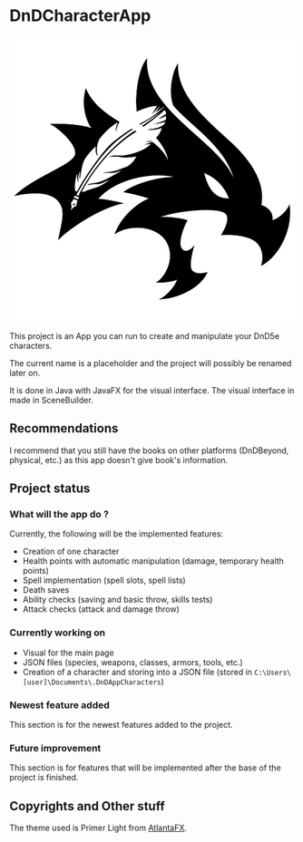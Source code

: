 # DnDCharacterApp

![logo](src/main/resources/com/nightbreeze/images/logo-DnDCharacterApp.jpg)

This project is an App you can run to create and manipulate your DnD5e characters.

The current name is a placeholder and the project will possibly be renamed later on.

It is done in Java with JavaFX for the visual interface.
The visual interface in made in SceneBuilder.

## Recommendations

I recommend that you still have the books on other platforms (DnDBeyond, physical, etc.) as this app doesn't give book's information.

## Project status

### What will the app do ?

Currently, the following will be the implemented features:

- Creation of one character
- Health points with automatic manipulation (damage, temporary health points)
- Spell implementation (spell slots, spell lists)
- Death saves
- Ability checks (saving and basic throw, skills tests)
- Attack checks (attack and damage throw)

### Currently working on

- Visual for the main page
- JSON files (species, weapons, classes, armors, tools, etc.)
- Creation of a character and storing into a JSON file (stored in `C:\Users\[user]\Documents\.DnDAppCharacters`)

### Newest feature added

This section is for the newest features added to the project.

### Future improvement

This section is for features that will be implemented after the base of the project is finished.

## Copyrights and Other stuff

The theme used is Primer Light from [AtlantaFX](https://mkpaz.github.io/atlantafx/).
